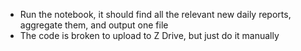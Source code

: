 - Run the notebook, it should find all the relevant new daily reports, aggregate them, and output one file
- The code is broken to upload to Z Drive, but just do it manually
